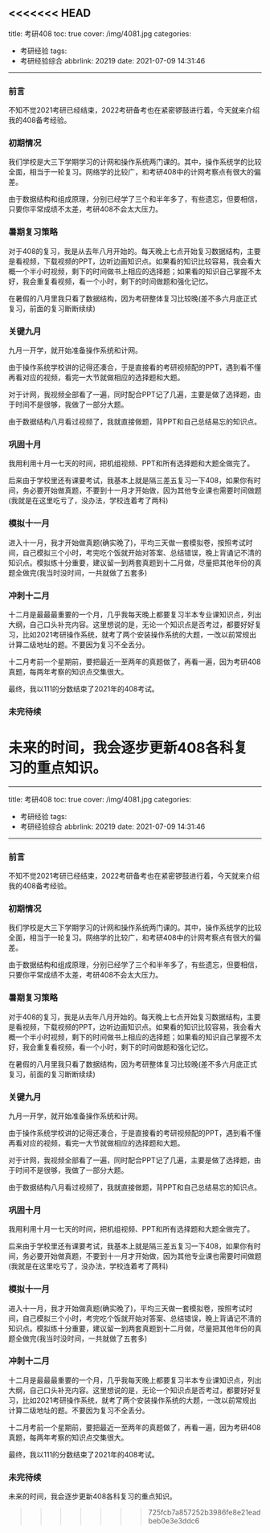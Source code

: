 <<<<<<< HEAD
---
title: 考研408
toc: true
cover: /img/4081.jpg
categories:
  - 考研经验
tags:
  - 考研经验综合
abbrlink: 20219
date: 2021-07-09 14:31:46
---

### **前言**

  不知不觉2021考研已经结束，2022考研备考也在紧密锣鼓进行着，今天就来介绍我的408备考经验。<!-- more --> 

### **初期情况**

  我们学校是大三下学期学习的计网和操作系统两门课的。其中，操作系统学的比较全面，相当于一轮复习。网络学的比较广，和考研408中的计网考察点有很大的偏差。

  由于数据结构和组成原理，分别已经学了三个和半年多了，有些遗忘，但要相信，只要你平常成绩不太差，考研408不会太大压力。

### **暑期复习策略**

  对于408的复习，我是从去年八月开始的。每天晚上七点开始复习数据结构，主要是看视频，下载视频的PPT，边听边画知识点。如果看的知识比较容易，我会看大概一个半小时视频，剩下的时间做书上相应的选择题；如果看的知识自己掌握不太好，我会重复看视频，看一个小时，剩下的时间做题和强化记忆。

  在暑假的八月里我只看了数据结构，因为考研整体复习比较晚(差不多六月底正式复习，前面的复习断断续续)

### **关键九月**

   九月一开学，就开始准备操作系统和计网。

   由于操作系统学校讲的记得还凑合，于是直接看的考研视频配的PPT，遇到看不懂再看对应的视频，看完一大节就做相应的选择题和大题。

  对于计网，我视频全部看了一遍，同时配合PPT记了几遍，主要是做了选择题，由于时间不是很够，我做了一部分大题。

  由于数据结构八月看过视频了，我就直接做题，背PPT和自己总结易忘的知识点。

### **巩固十月**

​    我用利用十月一七天的时间，把机组视频、PPT和所有选择题和大题全做完了。

​    后来由于学校里还有课要考试，我基本上就是隔三差五复习一下408，如果你有时间，务必要开始做真题，不要到十一月才开始做，因为其他专业课也需要时间做题(我就是在这里吃亏了，没办法，学校连着考了两科)

### **模拟十一月**

  进入十一月，我才开始做真题(确实晚了)，平均三天做一套模拟卷，按照考试时间，自己模拟三个小时，考完吃个饭就开始对答案、总结错误，晚上背诵记不清的知识点。模拟练十分重要，建议留一到两套真题到十二月做，尽量把其他年份的真题全做完(我当时没时间，一共就做了五套多)

### **冲刺十二月**

  十二月是最最最重要的一个月，几乎我每天晚上都要复习半本专业课知识点，列出大纲，自己口头补充内容。这里想说的是，无论一个知识点是否考过，都要好好复习，比如2021考研操作系统，就考了两个安装操作系统的大题，一改以前常规出计算二级地址的题。不要因为复习不全丢分。

   十二月考前一个星期前，要把最近一至两年的真题做了，再看一遍，因为考研408真题，每两年考察的知识点交集很大。

最终，我以111的分数结束了2021年的408考试。

### **未完待续**

  未来的时间，我会逐步更新408各科复习的重点知识。
=======
---
title: 考研408
toc: true
cover: /img/4081.jpg
categories:
  - 考研经验
tags:
  - 考研经验综合
abbrlink: 20219
date: 2021-07-09 14:31:46
---

### **前言**

  不知不觉2021考研已经结束，2022考研备考也在紧密锣鼓进行着，今天就来介绍我的408备考经验。<!-- more --> 

### **初期情况**

  我们学校是大三下学期学习的计网和操作系统两门课的。其中，操作系统学的比较全面，相当于一轮复习。网络学的比较广，和考研408中的计网考察点有很大的偏差。

  由于数据结构和组成原理，分别已经学了三个和半年多了，有些遗忘，但要相信，只要你平常成绩不太差，考研408不会太大压力。

### **暑期复习策略**

  对于408的复习，我是从去年八月开始的。每天晚上七点开始复习数据结构，主要是看视频，下载视频的PPT，边听边画知识点。如果看的知识比较容易，我会看大概一个半小时视频，剩下的时间做书上相应的选择题；如果看的知识自己掌握不太好，我会重复看视频，看一个小时，剩下的时间做题和强化记忆。

  在暑假的八月里我只看了数据结构，因为考研整体复习比较晚(差不多六月底正式复习，前面的复习断断续续)

### **关键九月**

   九月一开学，就开始准备操作系统和计网。

   由于操作系统学校讲的记得还凑合，于是直接看的考研视频配的PPT，遇到看不懂再看对应的视频，看完一大节就做相应的选择题和大题。

  对于计网，我视频全部看了一遍，同时配合PPT记了几遍，主要是做了选择题，由于时间不是很够，我做了一部分大题。

  由于数据结构八月看过视频了，我就直接做题，背PPT和自己总结易忘的知识点。

### **巩固十月**

​    我用利用十月一七天的时间，把机组视频、PPT和所有选择题和大题全做完了。

​    后来由于学校里还有课要考试，我基本上就是隔三差五复习一下408，如果你有时间，务必要开始做真题，不要到十一月才开始做，因为其他专业课也需要时间做题(我就是在这里吃亏了，没办法，学校连着考了两科)

### **模拟十一月**

  进入十一月，我才开始做真题(确实晚了)，平均三天做一套模拟卷，按照考试时间，自己模拟三个小时，考完吃个饭就开始对答案、总结错误，晚上背诵记不清的知识点。模拟练十分重要，建议留一到两套真题到十二月做，尽量把其他年份的真题全做完(我当时没时间，一共就做了五套多)

### **冲刺十二月**

  十二月是最最最重要的一个月，几乎我每天晚上都要复习半本专业课知识点，列出大纲，自己口头补充内容。这里想说的是，无论一个知识点是否考过，都要好好复习，比如2021考研操作系统，就考了两个安装操作系统的大题，一改以前常规出计算二级地址的题。不要因为复习不全丢分。

   十二月考前一个星期前，要把最近一至两年的真题做了，再看一遍，因为考研408真题，每两年考察的知识点交集很大。

最终，我以111的分数结束了2021年的408考试。

### **未完待续**

  未来的时间，我会逐步更新408各科复习的重点知识。
>>>>>>> 725fcb7a857252b3986fe8e21eadbeb0e3e3ddc6
